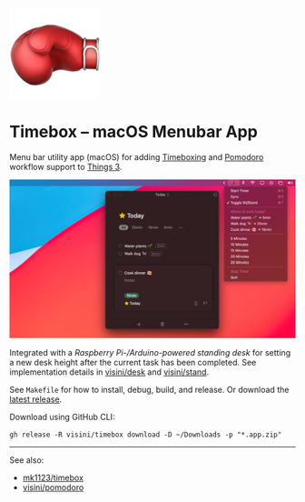 ![Header](header.png)

# Timebox – macOS Menubar App

Menu bar utility app (macOS) for adding [Timeboxing](https://en.wikipedia.org/wiki/Timeboxing) and [Pomodoro](https://en.wikipedia.org/wiki/Pomodoro_Technique) workflow support to [Things 3](https://culturedcode.com/things/).

![Screenshot](screenshot.png)

Integrated with a _Raspberry Pi-/Arduino-powered standing desk_ for setting a new desk height after the current task has been completed. See implementation details in [visini/desk](https://github.com/visini/desk) and [visini/stand](https://github.com/visini/stand).

See `Makefile` for how to install, debug, build, and release. Or download the [latest release](https://github.com/visini/timebox/releases).

Download using GitHub CLI:

```shell
gh release -R visini/timebox download -D ~/Downloads -p "*.app.zip"
```

---

See also:

- [mk1123/timebox](https://github.com/mk1123/timebox)
- [visini/pomodoro](https://github.com/visini/pomodoro)
